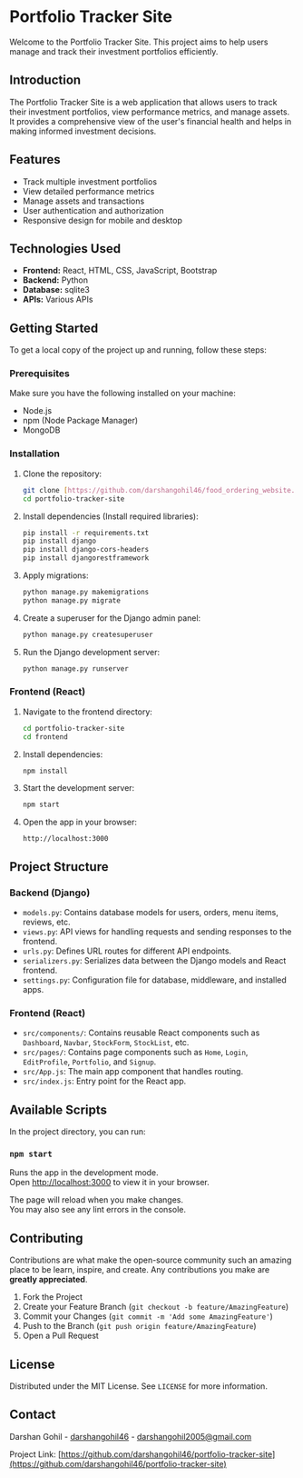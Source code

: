 # Portfolio Tracker Site

Welcome to the Portfolio Tracker Site. This project aims to help users manage and track their investment portfolios efficiently.

## Introduction

The Portfolio Tracker Site is a web application that allows users to track their investment portfolios, view performance metrics, and manage assets. It provides a comprehensive view of the user's financial health and helps in making informed investment decisions.

## Features

- Track multiple investment portfolios
- View detailed performance metrics
- Manage assets and transactions
- User authentication and authorization
- Responsive design for mobile and desktop

## Technologies Used

- **Frontend:** React, HTML, CSS, JavaScript, Bootstrap
- **Backend:** Python
- **Database:** sqlite3
- **APIs:** Various APIs

## Getting Started

To get a local copy of the project up and running, follow these steps:

### Prerequisites

Make sure you have the following installed on your machine:

- Node.js
- npm (Node Package Manager)
- MongoDB

### Installation

1. Clone the repository:
    ```bash
    git clone [https://github.com/darshangohil46/food_ordering_website.git](https://github.com/darshangohil46/portfolio-tracker-site)
    cd portfolio-tracker-site
    ```

2. Install dependencies (Install required libraries):
    ```bash
    pip install -r requirements.txt
    pip install django
    pip install django-cors-headers
    pip install djangorestframework
    ```

3. Apply migrations:
    ```bash
    python manage.py makemigrations
    python manage.py migrate
    ```

4. Create a superuser for the Django admin panel:
    ```bash
    python manage.py createsuperuser
    ```

5. Run the Django development server:
    ```bash
    python manage.py runserver
    ```

### Frontend (React)

1. Navigate to the frontend directory:
    ```bash
    cd portfolio-tracker-site
    cd frontend
    ```

2. Install dependencies:
    ```bash
    npm install
    ```

3. Start the development server:
    ```bash
    npm start
    ```

4. Open the app in your browser:
    ```
    http://localhost:3000
    ```

## Project Structure

### Backend (Django)

- `models.py`: Contains database models for users, orders, menu items, reviews, etc.
- `views.py`: API views for handling requests and sending responses to the frontend.
- `urls.py`: Defines URL routes for different API endpoints.
- `serializers.py`: Serializes data between the Django models and React frontend.
- `settings.py`: Configuration file for database, middleware, and installed apps.

### Frontend (React)

- `src/components/`: Contains reusable React components such as `Dashboard`, `Navbar`, `StockForm`, `StockList`, etc.
- `src/pages/`: Contains page components such as `Home`, `Login`, `EditProfile`, `Portfolio`, and `Signup`.
- `src/App.js`: The main app component that handles routing.
- `src/index.js`: Entry point for the React app.

## Available Scripts

In the project directory, you can run:

### `npm start`

Runs the app in the development mode.\
Open [http://localhost:3000](http://localhost:3000) to view it in your browser.

The page will reload when you make changes.\
You may also see any lint errors in the console.

## Contributing

Contributions are what make the open-source community such an amazing place to be learn, inspire, and create. Any contributions you make are **greatly appreciated**.

1. Fork the Project
2. Create your Feature Branch (`git checkout -b feature/AmazingFeature`)
3. Commit your Changes (`git commit -m 'Add some AmazingFeature'`)
4. Push to the Branch (`git push origin feature/AmazingFeature`)
5. Open a Pull Request

## License

Distributed under the MIT License. See `LICENSE` for more information.

## Contact

Darshan Gohil - [darshangohil46](https://github.com/darshangohil46) - darshangohil2005@gmail.com

Project Link: [https://github.com/darshangohil46/portfolio-tracker-site](https://github.com/darshangohil46/portfolio-tracker-site)
